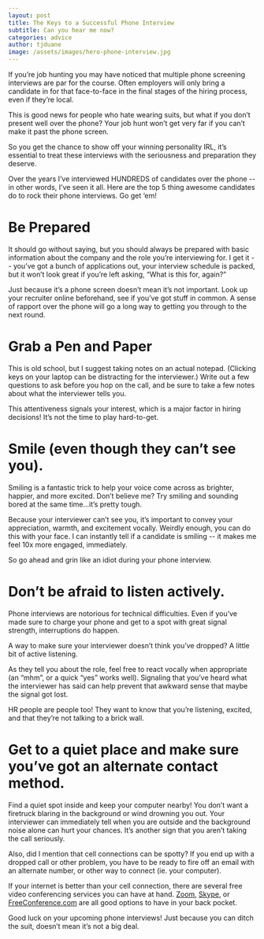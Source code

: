```yaml
---
layout: post
title: The Keys to a Successful Phone Interview
subtitle: Can you hear me now?
categories: advice
author: tjduane
image: /assets/images/hero-phone-interview.jpg
---
```


If you’re job hunting you may have noticed that multiple phone screening interviews are par for the course. Often employers will only bring a candidate in for that face-to-face in the final stages of the hiring process, even if they’re local.

This is good news for people who hate wearing suits, but what if you don’t present well over the phone? Your job hunt won’t get very far if you can’t make it past the phone screen.

So you get the chance to show off your winning personality IRL, it’s essential to treat these interviews with the seriousness and preparation they deserve.

Over the years I’ve interviewed HUNDREDS of candidates over the phone -- in other words, I’ve seen it all.  Here are the top 5 thing awesome candidates do to rock their phone interviews. Go get ‘em!

# Be Prepared

It should go without saying, but you should always be prepared with basic information about the company and the role you’re interviewing for. I get it -- you’ve got a bunch of applications out, your interview schedule is packed, but it won’t look great if you’re left asking, “What is this for, again?”

Just because it’s a phone screen doesn’t mean it’s not important. Look up your recruiter online beforehand, see if you’ve got stuff in common. A sense of rapport over the phone will go a long way to getting you through to the next round.

# Grab a Pen and Paper

This is old school, but I suggest taking notes on an actual notepad. (Clicking keys on your laptop can be distracting for the interviewer.) Write out a few questions to ask before you hop on the call, and be sure to take a few notes about what the interviewer tells you.  

This attentiveness signals your interest, which is a major factor in hiring decisions! It’s not the time to play hard-to-get.

# Smile (even though they can’t see you).

Smiling is a fantastic trick to help your voice come across as brighter, happier, and more excited. Don’t believe me? Try smiling and sounding bored at the same time…it’s pretty tough.

Because your interviewer can’t see you, it’s important to convey your appreciation, warmth, and excitement vocally. Weirdly enough, you can do this with your face. I can instantly tell if a candidate is smiling -- it makes me feel 10x more engaged, immediately.

So go ahead and grin like an idiot during your phone interview.

# Don’t be afraid to listen actively.

Phone interviews are notorious for technical difficulties. Even if you’ve made sure to charge your phone and get to a spot with great signal strength, interruptions do happen.

A way to make sure your interviewer doesn’t think you’ve dropped? A little bit of active listening.

As they tell you about the role, feel free to react vocally when appropriate (an “mhm”, or a quick “yes” works well). Signaling that you’ve heard what the interviewer has said can help prevent that awkward sense that maybe the signal got lost.

HR people are people too! They want to know that you’re listening, excited, and that they’re not talking to a brick wall.

# Get to a quiet place and make sure you’ve got an alternate contact method.

Find a quiet spot inside and keep your computer nearby!  You don’t want a firetruck blaring in the background or wind drowning you out.  Your interviewer can immediately tell when you are outside and the background noise alone can hurt your chances.  It’s another sign that you aren’t taking the call seriously.

Also, did I mention that cell connections can be spotty? If you end up with a dropped call or other problem, you have to be ready to fire off an email with an alternate number, or other way to connect (ie. your computer).

If your internet is better than your cell connection, there are several free video conferencing services you can have at hand. [Zoom](https://zoom.us/), [Skype](https://www.skype.com/en/), or [FreeConference.com](https://www.freeconference.com/) are all good options to have in your back pocket.

Good luck on your upcoming phone interviews! Just because you can ditch the suit, doesn’t mean it’s not a big deal.
